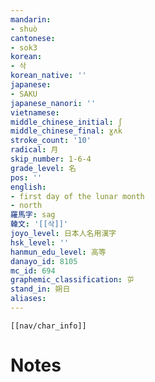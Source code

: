 ```yaml
---
mandarin:
- shuò
cantonese:
- sok3
korean:
- 삭
korean_native: ''
japanese:
- SAKU
japanese_nanori: ''
vietnamese:
middle_chinese_initial: ʃ
middle_chinese_final: ɣʌk
stroke_count: '10'
radical: 月
skip_number: 1-6-4
grade_level: 名
pos: ''
english:
- first day of the lunar month
- north
羅馬字: sag
韓文: '[[삭]]'
joyo_level: 日本人名用漢字
hsk_level: ''
hanmun_edu_level: 高等
danayo_id: 8105
mc_id: 694
graphemic_classification: 屰
stand_in: 朔日
aliases:
---
```

```meta-bind-embed
[[nav/char_info]]
```

# Notes
